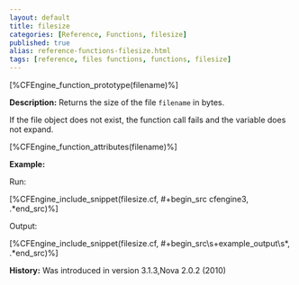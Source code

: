 ```yaml
---
layout: default
title: filesize
categories: [Reference, Functions, filesize]
published: true
alias: reference-functions-filesize.html
tags: [reference, files functions, functions, filesize]
---
```


[%CFEngine_function_prototype(filename)%]

**Description:** Returns the size of the file `filename` in bytes.

If the file object does not exist, the function call fails and the
variable does not expand.

[%CFEngine_function_attributes(filename)%]

**Example:**  

Run:

[%CFEngine_include_snippet(filesize.cf, #\+begin_src cfengine3, .*end_src)%]

Output:

[%CFEngine_include_snippet(filesize.cf, #\+begin_src\s+example_output\s*, .*end_src)%]

**History:** Was introduced in version 3.1.3,Nova 2.0.2 (2010)
